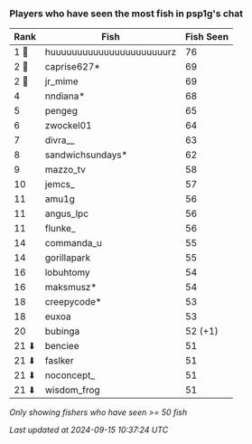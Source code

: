 ### Players who have seen the most fish in psp1g's chat
| Rank | Fish | Fish Seen |
|------|--------|-----------|
| 1 🥇  | huuuuuuuuuuuuuuuuuuuuuurz  | 76 |
| 2 🥈  | caprise627*  | 69 |
| 2 🥈  | jr_mime  | 69 |
| 4  | nndiana*  | 68 |
| 5  | pengeg  | 65 |
| 6  | zwockel01  | 64 |
| 7  | divra__  | 63 |
| 8  | sandwichsundays*  | 62 |
| 9  | mazzo_tv  | 58 |
| 10  | jemcs_  | 57 |
| 11  | amu1g  | 56 |
| 11  | angus_lpc  | 56 |
| 11  | flunke_  | 56 |
| 14  | commanda_u  | 55 |
| 14  | gorillapark  | 55 |
| 16  | lobuhtomy  | 54 |
| 16  | maksmusz*  | 54 |
| 18  | creepycode*  | 53 |
| 18  | euxoa  | 53 |
| 20  | bubinga  | 52 (+1) |
| 21 ⬇ | benciee  | 51 |
| 21 ⬇ | faslker  | 51 |
| 21 ⬇ | noconcept_  | 51 |
| 21 ⬇ | wisdom_frog  | 51 |

_Only showing fishers who have seen >= 50 fish_

_Last updated at 2024-09-15 10:37:24 UTC_